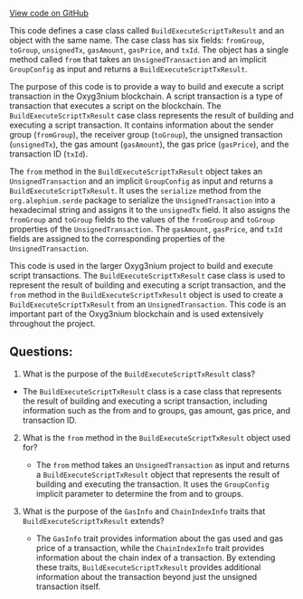 [View code on GitHub](https://github.com/alephium/alephium/api/src/main/scala/org/alephium/api/model/BuildExecuteScriptTxResult.scala)

This code defines a case class called `BuildExecuteScriptTxResult` and an object with the same name. The case class has six fields: `fromGroup`, `toGroup`, `unsignedTx`, `gasAmount`, `gasPrice`, and `txId`. The object has a single method called `from` that takes an `UnsignedTransaction` and an implicit `GroupConfig` as input and returns a `BuildExecuteScriptTxResult`.

The purpose of this code is to provide a way to build and execute a script transaction in the Oxyg3nium blockchain. A script transaction is a type of transaction that executes a script on the blockchain. The `BuildExecuteScriptTxResult` case class represents the result of building and executing a script transaction. It contains information about the sender group (`fromGroup`), the receiver group (`toGroup`), the unsigned transaction (`unsignedTx`), the gas amount (`gasAmount`), the gas price (`gasPrice`), and the transaction ID (`txId`).

The `from` method in the `BuildExecuteScriptTxResult` object takes an `UnsignedTransaction` and an implicit `GroupConfig` as input and returns a `BuildExecuteScriptTxResult`. It uses the `serialize` method from the `org.alephium.serde` package to serialize the `UnsignedTransaction` into a hexadecimal string and assigns it to the `unsignedTx` field. It also assigns the `fromGroup` and `toGroup` fields to the values of the `fromGroup` and `toGroup` properties of the `UnsignedTransaction`. The `gasAmount`, `gasPrice`, and `txId` fields are assigned to the corresponding properties of the `UnsignedTransaction`.

This code is used in the larger Oxyg3nium project to build and execute script transactions. The `BuildExecuteScriptTxResult` case class is used to represent the result of building and executing a script transaction, and the `from` method in the `BuildExecuteScriptTxResult` object is used to create a `BuildExecuteScriptTxResult` from an `UnsignedTransaction`. This code is an important part of the Oxyg3nium blockchain and is used extensively throughout the project.
## Questions: 
 1. What is the purpose of the `BuildExecuteScriptTxResult` class?
   - The `BuildExecuteScriptTxResult` class is a case class that represents the result of building and executing a script transaction, including information such as the from and to groups, gas amount, gas price, and transaction ID.

2. What is the `from` method in the `BuildExecuteScriptTxResult` object used for?
   - The `from` method takes an `UnsignedTransaction` as input and returns a `BuildExecuteScriptTxResult` object that represents the result of building and executing the transaction. It uses the `GroupConfig` implicit parameter to determine the from and to groups.

3. What is the purpose of the `GasInfo` and `ChainIndexInfo` traits that `BuildExecuteScriptTxResult` extends?
   - The `GasInfo` trait provides information about the gas used and gas price of a transaction, while the `ChainIndexInfo` trait provides information about the chain index of a transaction. By extending these traits, `BuildExecuteScriptTxResult` provides additional information about the transaction beyond just the unsigned transaction itself.